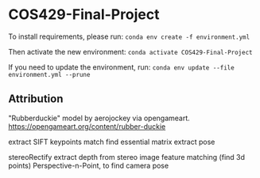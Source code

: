 # COS429-Final-Project
 
To install requirements, please run:
```conda env create -f environment.yml```

Then activate the new environment:
```conda activate COS429-Final-Project```

If you need to update the environment, run:
```conda env update --file environment.yml --prune```

## Attribution
"Rubberduckie" model by aerojockey via opengameart.
https://opengameart.org/content/rubber-duckie


extract SIFT keypoints
match
find essential matrix
extract pose

stereoRectify
extract depth from stereo image
feature matching (find 3d points)
Perspective-n-Point, to find camera pose
